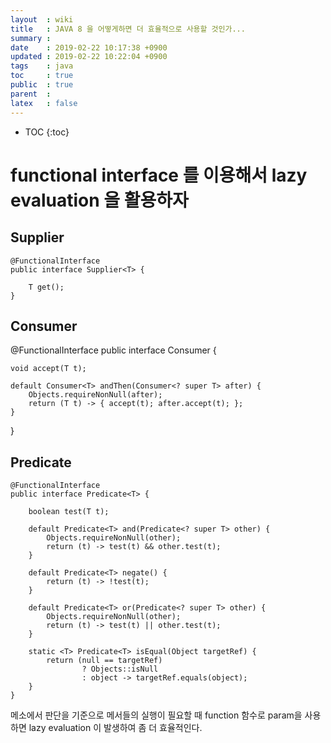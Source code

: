 ```yaml
---
layout  : wiki
title   : JAVA 8 을 어떻게하면 더 효율적으로 사용할 것인가...
summary : 
date    : 2019-02-22 10:17:38 +0900
updated : 2019-02-22 10:22:04 +0900
tags    : java
toc     : true
public  : true
parent  : 
latex   : false
---
```

* TOC
{:toc}

# functional interface 를 이용해서 lazy evaluation 을 활용하자 
## Supplier
```
@FunctionalInterface
public interface Supplier<T> {

    T get();
}
```


## Consumer
@FunctionalInterface
public interface Consumer<T> {

    void accept(T t);

    default Consumer<T> andThen(Consumer<? super T> after) {
        Objects.requireNonNull(after);
        return (T t) -> { accept(t); after.accept(t); };
    }
}

## Predicate
```
@FunctionalInterface
public interface Predicate<T> {

    boolean test(T t);

    default Predicate<T> and(Predicate<? super T> other) {
        Objects.requireNonNull(other);
        return (t) -> test(t) && other.test(t);
    }

    default Predicate<T> negate() {
        return (t) -> !test(t);
    }
    
    default Predicate<T> or(Predicate<? super T> other) {
        Objects.requireNonNull(other);
        return (t) -> test(t) || other.test(t);
    }
    
    static <T> Predicate<T> isEqual(Object targetRef) {
        return (null == targetRef)
                ? Objects::isNull
                : object -> targetRef.equals(object);
    }
}
```

메소에서 판단을 기준으로 메서들의 실행이 필요할 때 function 함수로 param을 사용하면
lazy evaluation 이 발생하여 좀 더 효율적인다.


